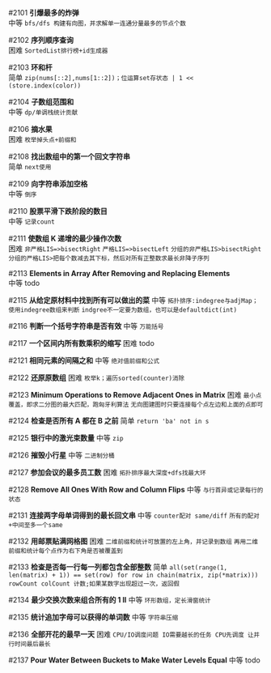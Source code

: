 #2101 **引爆最多的炸弹**  
中等
`bfs/dfs 构建有向图，并求解单一连通分量最多的节点个数`

#2102 **序列顺序查询**  
困难
`SortedList排行榜+id生成器`

#2103 **环和杆**  
简单
`zip(nums[::2],nums[1::2])；位运算set存状态 | 1 << (store.index(color))`

#2104 **子数组范围和**  
中等
`dp/单调栈统计贡献`

#2106 **摘水果**  
困难
`枚举掉头点+前缀和`

#2108 **找出数组中的第一个回文字符串**  
简单
`next使用`

#2109 **向字符串添加空格**  
中等
`倒序`

#2110 **股票平滑下跌阶段的数目**  
中等
`记录count`

#2111 **使数组 K 递增的最少操作次数**  
困难
`非严格LIS=>bisectRight`
`严格LIS=>bisectLeft`
`分组的非严格LIS>bisectRight`
`分组的严格LIS>把每个数减去其下标，然后对所有正整数求最长非降子序列`

#2113 **Elements in Array After Removing and Replacing Elements**  
中等
todo

#2115 **从给定原材料中找到所有可以做出的菜**
中等
`拓扑排序:indegree与adjMap；使用indegree数组来判断`
`indgree不一定要为数组，也可以是defaultdict(int)`

#2116 **判断一个括号字符串是否有效**
中等
`万能括号`

#2117 **一个区间内所有数乘积的缩写**
困难
todo

#2121 **相同元素的间隔之和**
中等
`绝对值前缀和公式`

#2122 **还原原数组**
困难
`枚举k；遍历sorted(counter)消除`

#2123 **Minimum Operations to Remove Adjacent Ones in Matrix**
困难
`最小点覆盖，即求二分图的最大匹配，跑匈牙利算法`
`无向图建图时只要连接每个点左边和上面的点即可`

#2124 **检查是否所有 A 都在 B 之前**
简单
`return 'ba' not in s`

#2125 **银行中的激光束数量**
中等
`zip`

#2126 **摧毁小行星**
中等
`二进制分桶`

#2127 **参加会议的最多员工数**
困难
`拓扑排序最大深度+dfs找最大环`

#2128 **Remove All Ones With Row and Column Flips**
中等
`与行首异或记录每行的状态`

#2131 **连接两字母单词得到的最长回文串**
中等
`counter配对 same/diff`
`所有的配对+中间至多一个same`

#2132 **用邮票贴满网格图**
困难
`二维前缀和统计可放置的左上角，并记录到数组`
`再用二维前缀和统计每个点作为右下角是否被覆盖到`

#2133 **检查是否每一行每一列都包含全部整数**
简单
`all(set(range(1, len(matrix) + 1)) == set(row) for row in chain(matrix, zip(*matrix)))`
`rowCount colCount 计数;如果某数字出现超过一次，返回假`

#2134 **最少交换次数来组合所有的 1 II**
中等
`环形数组，定长滑窗统计`

#2135 **统计追加字母可以获得的单词数**
中等
`字符串压缩`

#2136 **全部开花的最早一天**
困难
`CPU/IO调度问题 IO需要越长的任务 CPU先调度 让并行时间最后最长`

#2137 **Pour Water Between Buckets to Make Water Levels Equal**
中等
todo
